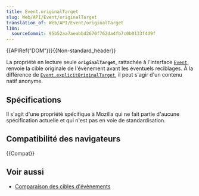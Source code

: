 ```yaml
---
title: Event.originalTarget
slug: Web/API/Event/originalTarget
translation_of: Web/API/Event/originalTarget
l10n:
  sourceCommit: 95b52aa7aeabbd2670f762da4fb7c0b0133f4d9f
---
```


{{APIRef("DOM")}}{{Non-standard_header}}

La propriété en lecture seule **`originalTarget`**, rattachée à l'interface [`Event`](/fr/docs/Web/API/Event), renvoie la cible originale de l'évènement avant les éventuels reciblages. À la différence de [`Event.explicitOriginalTarget`](/fr/docs/Web/API/Event/explicitOriginalTarget), il peut s'agir d'un contenu natif anonyme.

## Spécifications

Il s'agit d'une propriété spécifique à Mozilla qui ne fait partie d'aucune spécification actuelle et qui n'est pas en voie de standardisation.

## Compatibilité des navigateurs

{{Compat}}

## Voir aussi

- [Comparaison des cibles d'évènements](/fr/docs/Web/API/Event/Comparison_of_Event_Targets)
